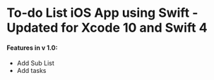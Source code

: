 To-do List iOS App using Swift - Updated for Xcode 10 and Swift 4
=============================


#### Features in v 1.0:
- Add Sub List 
- Add tasks
